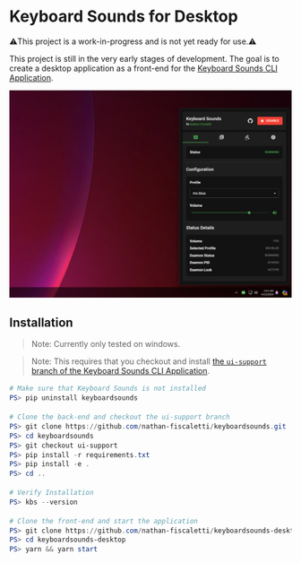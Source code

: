 # Keyboard Sounds for Desktop

⚠️This project is a work-in-progress and is not yet ready for use.⚠️

This project is still in the very early stages of development. The goal is to create a desktop application as a front-end for the [Keyboard Sounds CLI Application](https://github.com/nathan-fiscaletti/keyboardsounds).

![Preview](./preview.png)

## Installation

> Note: Currently only tested on windows.

> Note: This requires that you checkout and install [the `ui-support` branch of the Keyboard Sounds CLI Application](https://github.com/nathan-fiscaletti/keyboardsounds/tree/ui-support).

```powershell
# Make sure that Keyboard Sounds is not installed
PS> pip uninstall keyboardsounds

# Clone the back-end and checkout the ui-support branch
PS> git clone https://github.com/nathan-fiscaletti/keyboardsounds.git
PS> cd keyboardsounds
PS> git checkout ui-support
PS> pip install -r requirements.txt
PS> pip install -e .
PS> cd ..

# Verify Installation
PS> kbs --version

# Clone the front-end and start the application
PS> git clone https://github.com/nathan-fiscaletti/keyboardsounds-desktop.git
PS> cd keyboardsounds-desktop
PS> yarn && yarn start
```
